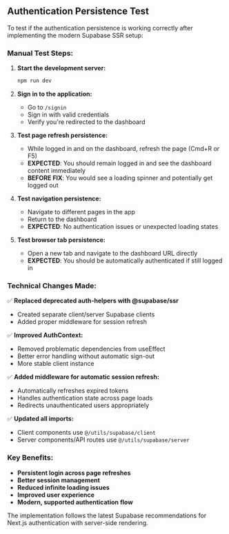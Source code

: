 ## Authentication Persistence Test

To test if the authentication persistence is working correctly after implementing the modern Supabase SSR setup:

### Manual Test Steps:

1. **Start the development server:**

   ```bash
   npm run dev
   ```

2. **Sign in to the application:**

   - Go to `/signin`
   - Sign in with valid credentials
   - Verify you're redirected to the dashboard

3. **Test page refresh persistence:**

   - While logged in and on the dashboard, refresh the page (Cmd+R or F5)
   - **EXPECTED**: You should remain logged in and see the dashboard content immediately
   - **BEFORE FIX**: You would see a loading spinner and potentially get logged out

4. **Test navigation persistence:**

   - Navigate to different pages in the app
   - Return to the dashboard
   - **EXPECTED**: No authentication issues or unexpected loading states

5. **Test browser tab persistence:**
   - Open a new tab and navigate to the dashboard URL directly
   - **EXPECTED**: You should be automatically authenticated if still logged in

### Technical Changes Made:

✅ **Replaced deprecated auth-helpers with @supabase/ssr**

- Created separate client/server Supabase clients
- Added proper middleware for session refresh

✅ **Improved AuthContext:**

- Removed problematic dependencies from useEffect
- Better error handling without automatic sign-out
- More stable client instance

✅ **Added middleware for automatic session refresh:**

- Automatically refreshes expired tokens
- Handles authentication state across page loads
- Redirects unauthenticated users appropriately

✅ **Updated all imports:**

- Client components use `@/utils/supabase/client`
- Server components/API routes use `@/utils/supabase/server`

### Key Benefits:

- **Persistent login across page refreshes**
- **Better session management**
- **Reduced infinite loading issues**
- **Improved user experience**
- **Modern, supported authentication flow**

The implementation follows the latest Supabase recommendations for Next.js authentication with server-side rendering.

